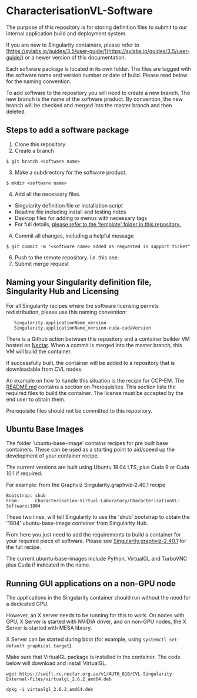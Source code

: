 # CharacterisationVL-Software
The purpose of this repository is for storing definition files to submit to our internal application build and deployment system.

If you are new to Singularity containers, please refer to [https://sylabs.io/guides/3.5/user-guide/](https://sylabs.io/guides/3.5/user-guide/) or a newer version of this documentation.

Each software package is located in its own folder. The files are tagged with the software name and version number or date of build. Please read below for the naming convention.

To add software to the repository you will need to create a new branch. The new branch is the name of the software product. By convention, the new branch will be checked and merged into the master branch and then deleted.

## Steps to add a software package
1. Clone this repository
2. Create a branch
```
$ git branch <software name>
```
3. Make a subdirectory for the software product.
```
$ mkdir <software name>
```
4. Add all the necessary files.
 * Singularity definition file or installation script
 * Readme file including install and testing notes
 * Desktop files for adding to menus with necessary tags
 * For full details, [please refer to the 'template' folder in this repository.](template/README.md)
4. Commit all changes, including a helpful message
```
$ git commit -m "<software name> added as requested in support ticket"
```
6. Push to the remote repository. i.e. this one.
7. Submit merge request

## Naming your Singularity definition file, Singularity Hub and Licensing
For all Singularity recipes where the software licensing permits redistribution, please use this naming convention:

```
   Singularity.applicationName_version
   Singularity.applicationName_version-cuda-cudaVersion

```

There is a Github action between this repository and a container builder VM hosted on [Nectar](https://ardc.edu.au/services/nectar-research-cloud/). When a commit is merged into the master branch, this VM will build the container.

If successfully built, the container will be added to a repository that is downloadable from CVL nodes.

An example on how to handle this situation is the recipe for CCP-EM.
The [README.md](ccp-em/README.md) contains a section on Prerequisites. This section lists the required files to build the container. The license must be accepted by the end user to obtain them.

Prerequisite files should not be committed to this repository.


## Ubuntu Base Images
The folder 'ubuntu-base-image' contains recipes for pre built base containers. These can be used as a starting point to aid/speed up the development of your container recipe.

The current versions are built using Ubuntu 18.04 LTS, plus Cuda 9 or Cuda 10.1 if required.

For example: from the Graphviz Singularity.graphviz-2.40.1 recipe

```
Bootstrap: shub
From:      Characterisation-Virtual-Laboratory/CharacterisationVL-Software:1804
```

These two lines, will tell Singularity to use the 'shub' bootstrap to obtain the '1804' ubuntu-base-image container from Singularity Hub.

From here you just need to add the requirements to build a container for your required piece of software. Please see [Singularity.graphviz-2.40.1](graphviz/Singularity.graphviz-2.40.1)
for the full recipe.

The current ubuntu-base-images include Python, VirtualGL and TurboVNC plus Cuda if indicated in the name.



## Running GUI applications on a non-GPU node
The applications in the Singularity container should run without the need for a dedicated GPU.

However, an X server needs to be running for this to work. On nodes with GPU, X Server is started with NVIDIA driver, and on non-GPU nodes, the X Server is started with MESA library.

X Server can be started during boot (for example, using `systemctl set-default graphical.target`).

Make sure that VirtualGL package is installed in the container. The code below will download and install VirtualGL.

```
wget https://swift.rc.nectar.org.au/v1/AUTH_810/CVL-Singularity-External-Files/virtualgl_2.6.2_amd64.deb

dpkg -i virtualgl_2.6.2_amd64.deb
```
